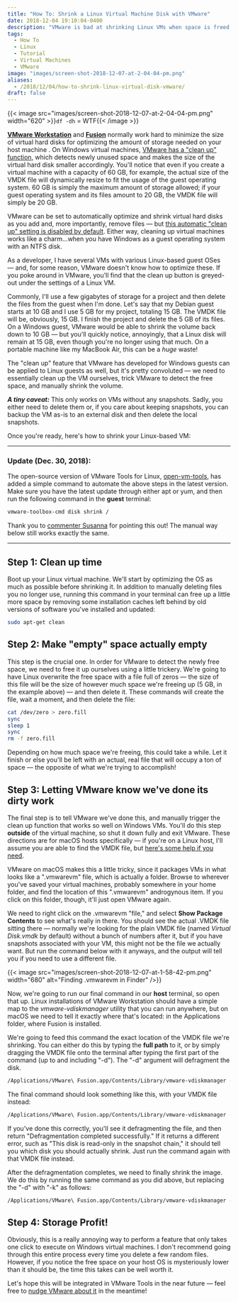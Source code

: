 ```yaml
---
title: "How To: Shrink a Linux Virtual Machine Disk with VMware"
date: 2018-12-04 19:10:04-0400
description: "VMware is bad at shrinking Linux VMs when space is freed up. How to optimize and shrink virtual disks."
tags:
  - How To
  - Linux
  - Tutorial
  - Virtual Machines
  - VMware
image: "images/screen-shot-2018-12-07-at-2-04-04-pm.png"
aliases:
  - /2018/12/04/how-to-shrink-linux-virtual-disk-vmware/
draft: false
---
```


{{< image src="images/screen-shot-2018-12-07-at-2-04-04-pm.png" width="620" >}}`df -dh` = WTF{{< /image >}}

**[VMware Workstation](https://www.vmware.com/products/workstation-pro.html)** and **[Fusion](https://www.vmware.com/products/fusion.html)** normally work hard to minimize the size of virtual hard disks for optimizing the amount of storage needed on your host machine . On Windows virtual machines, [VMware has a "clean up" function](https://docs.vmware.com/en/VMware-Fusion/11/com.vmware.fusion.using.doc/GUID-6BB29187-F47F-41D1-AD92-1754036DACD9.html), which detects newly unused space and makes the size of the virtual hard disk smaller accordingly. You'll notice that even if you create a virtual machine with a capacity of 60 GB, for example, the actual size of the VMDK file will dynamically resize to fit the usage of the guest operating system. 60 GB is simply the maximum amount of storage allowed; if your guest operating system and its files amount to 20 GB, the VMDK file will simply be 20 GB.

VMware can be set to automatically optimize and shrink virtual hard disks as you add and, more importantly, remove files — but [this automatic "clean up" setting is disabled by default](https://docs.vmware.com/en/VMware-Fusion/11/com.vmware.fusion.using.doc/GUID-6BB29187-F47F-41D1-AD92-1754036DACD9.html). Either way, cleaning up virtual machines works like a charm...when you have Windows as a guest operating system with an NTFS disk.

As a developer, I have several VMs with various Linux-based guest OSes — and, for some reason, VMware doesn't know how to optimize these. If you poke around in VMware, you'll find that the clean up button is greyed-out under the settings of a Linux VM.

Commonly, I'll use a few gigabytes of storage for a project and then delete the files from the guest when I'm done. Let's say that my Debian guest starts at 10 GB and I use 5 GB for my project, totaling 15 GB. The VMDK file will be, obviously, 15 GB. I finish the project and delete the 5 GB of its files. On a Windows guest, VMware would be able to shrink the volume back down to 10 GB — but you'll quickly notice, annoyingly, that a Linux disk will remain at 15 GB, even though you're no longer using that much. On a portable machine like my MacBook Air, this can be a _huge_ waste!

The "clean up" feature that VMware has developed for Windows guests can be applied to Linux guests as well, but it's pretty convoluted — we need to essentially clean up the VM ourselves, trick VMware to detect the free space, and manually shrink the volume.

**_A tiny caveat:_** This only works on VMs without any snapshots. Sadly, you either need to delete them or, if you care about keeping snapshots, you can backup the VM as-is to an external disk and then delete the local snapshots.

Once you're ready, here's how to shrink your Linux-based VM:

---

### Update (Dec. 30, 2018):

The open-source version of VMware Tools for Linux, [open-vm-tools](https://github.com/vmware/open-vm-tools), has added a simple command to automate the above steps in the latest version. Make sure you have the latest update through either apt or yum, and then run the following command in the **guest** terminal:

```bash {linenos=false}
vmware-toolbox-cmd disk shrink /
```

Thank you to [commenter Susanna](https://jake.wordpress.com/2018/12/04/how-to-shrink-linux-virtual-disk-vmware/#comment-21) for pointing this out! The manual way below still works exactly the same.

---

## **Step 1:** Clean up time

Boot up your Linux virtual machine. We'll start by optimizing the OS as much as possible before shrinking it. In addition to manually deleting files you no longer use, running this command in your terminal can free up a little more space by removing some installation caches left behind by old versions of software you've installed and updated:

```bash {linenos=false}
sudo apt-get clean
```

## **Step 2:** Make "empty" space actually empty

This step is the crucial one. In order for VMware to detect the newly free space, we need to free it up ourselves using a little trickery. We're going to have Linux overwrite the free space with a file full of zeros — the size of this file will be the size of however much space we're freeing up (5 GB, in the example above) — and then delete it. These commands will create the file, wait a moment, and then delete the file:

```bash {linenos=false}
cat /dev/zero > zero.fill
sync
sleep 1
sync
rm -f zero.fill
```

Depending on how much space we're freeing, this could take a while. Let it finish or else you'll be left with an actual, real file that will occupy a ton of space — the opposite of what we're trying to accomplish!

## **Step 3:** Letting VMware know we've done its dirty work

The final step is to tell VMware we've done this, and manually trigger the clean up function that works so well on Windows VMs. You'll do this step **outside** of the virtual machine, so shut it down fully and exit VMware. These directions are for macOS hosts specifically — if you're on a Linux host, I'll assume you are able to find the VMDK file, but [here's some help if you need](https://www.howtogeek.com/112674/how-to-find-files-and-folders-in-linux-using-the-command-line/).

VMware on macOS makes this a little tricky, since it packages VMs in what looks like a ".vmwarevm" file, which is actually a folder. Browse to wherever you've saved your virtual machines, probably somewhere in your home folder, and find the location of this ".vmwarevm" androgynous item. If you click on this folder, though, it'll just open VMware again.

We need to right click on the .vmwarevm "file," and select **Show Package Contents** to see what's really in there. You should see the actual .VMDK file sitting there — normally we're looking for the plain VMDK file (named _Virtual Disk.vmdk_ by default) without a bunch of numbers after it, but if you have snapshots associated with your VM, this might not be the file we actually want. But run the command below with it anyways, and the output will tell you if you need to use a different file.

{{< image src="images/screen-shot-2018-12-07-at-1-58-42-pm.png" width="680" alt="Finding .vmwarevm in Finder" />}}

Now, we're going to run our final command in our **host** terminal, so open that up. Linux installations of VMware Workstation should have a simple map to the _vmware-vdiskmanager_ utility that you can run anywhere, but on macOS we need to tell it exactly where that's located: in the Applications folder, where Fusion is installed.

We're going to feed this command the exact location of the VMDK file we're shrinking. You can either do this by typing the **full path** to it, or by simply dragging the VMDK file onto the terminal after typing the first part of the command (up to and including "-d"). The "-d" argument will defragment the disk.

```bash {linenos=false}
/Applications/VMware\ Fusion.app/Contents/Library/vmware-vdiskmanager -d <path to your .VMDK file>
```

The final command should look something like this, with your VMDK file instead:

```bash {linenos=false}
/Applications/VMware\ Fusion.app/Contents/Library/vmware-vdiskmanager -d /Users/jake/Documents/Virtual\ Machines/Debian9.vmwarevm/Virtual\ Disk.vmdk
```

If you've done this correctly, you'll see it defragmenting the file, and then return "Defragmentation completed successfully." If it returns a different error, such as "This disk is read-only in the snapshot chain," it should tell you which disk you should actually shrink. Just run the command again with that VMDK file instead.

After the defragmentation completes, we need to finally shrink the image. We do this by running the same command as you did above, but replacing the "-d" with "-k" as follows:

```bash {linenos=false}
/Applications/VMware\ Fusion.app/Contents/Library/vmware-vdiskmanager -k <path to the same .VMDK file>
```

## **Step 4:** Storage Profit!

Obviously, this is a really annoying way to perform a feature that only takes one click to execute on Windows virtual machines. I don't recommend going through this entire process every time you delete a few random files. However, if you notice the free space on your host OS is mysteriously lower than it should be, the time this takes can be well worth it.

Let's hope this will be integrated in VMware Tools in the near future — feel free to [nudge VMware about it](https://my.vmware.com/group/vmware/get-help?p_p_id=getHelp_WAR_itsupport&p_p_lifecycle=0&_getHelp_WAR_itsupport_execution=e1s2) in the meantime!

